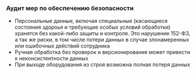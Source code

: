 ### Аудит мер по обеспечению безопасности
- Персональные данные, включая специальные (касающиеся состояния здороья и требующие особых условий обработки) хранятся без какой-либо защиты и контроля. Это нарушение 152-ФЗ, а так же риски, в том числе потери данных в случае злонамеренных или ошибочных действий сотрудника 
- Ручная обработка без проверок и версионирования может привести к неконсистентности данных
- При выходе оборудования из строя возможна полная потеря данных
